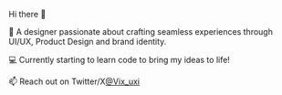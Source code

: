 Hi there 👋

🔭 A designer passionate about crafting seamless experiences through UI/UX, Product Design and brand identity.

💻 Currently starting to learn code to bring my ideas to life!

📫 Reach out on Twitter/X[@Vix_uxi](https://x.com/Vix_uxi)
